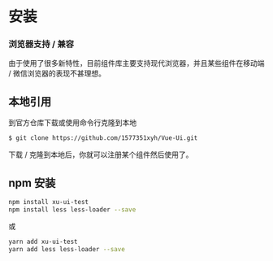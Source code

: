 # 安装

### 浏览器支持 / 兼容

由于使用了很多新特性，目前组件库主要支持现代浏览器，并且某些组件在移动端 / 微信浏览器的表现不甚理想。

## 本地引用

到官方仓库下载或使用命令行克隆到本地

```bash
$ git clone https://github.com/1577351xyh/Vue-Ui.git
```

下载 / 克隆到本地后，你就可以注册某个组件然后使用了。

## npm 安装

```bash
npm install xu-ui-test
npm install less less-loader --save
```

或

```bash
yarn add xu-ui-test
yarn add less less-loader --save
```
